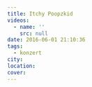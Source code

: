 ```yaml
---
title: Itchy Poopzkid
videos:
  - name: ''
    src: null
date: 2016-06-01 21:10:36
tags:
  - konzert
city:
location:
cover:
---
```

